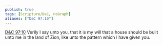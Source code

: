 ```yaml
---
publish: true
tags: [Scripture/DaC, noGraph]
aliases: ["D&C 97:10"]
---
```

[D&C 97:10](https://churchofjesuschrist.org/study/scriptures/dc-testament/dc/97?lang=eng&id=p10#p10) Verily I say unto you, that it is my will that a house should be built unto me in the land of Zion, like unto the pattern which I have given you.
